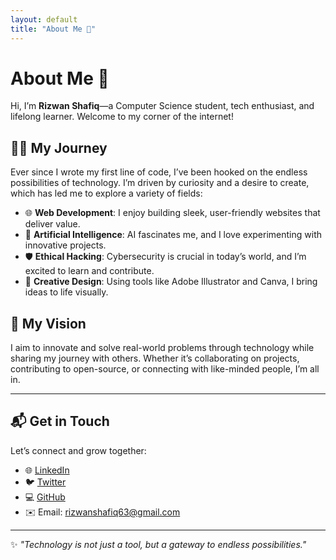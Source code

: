```yaml
---
layout: default
title: "About Me 🌟"
---
```

# About Me 🌟  

Hi, I’m **Rizwan Shafiq**—a Computer Science student, tech enthusiast, and lifelong learner. Welcome to my corner of the internet!  

## 🧑‍💻 My Journey  
Ever since I wrote my first line of code, I’ve been hooked on the endless possibilities of technology. I’m driven by curiosity and a desire to create, which has led me to explore a variety of fields:  
- 🌐 **Web Development**: I enjoy building sleek, user-friendly websites that deliver value.  
- 🤖 **Artificial Intelligence**: AI fascinates me, and I love experimenting with innovative projects.  
- 🛡️ **Ethical Hacking**: Cybersecurity is crucial in today’s world, and I’m excited to learn and contribute.  
- 🎨 **Creative Design**: Using tools like Adobe Illustrator and Canva, I bring ideas to life visually.  

## 🎯 My Vision  
I aim to innovate and solve real-world problems through technology while sharing my journey with others. Whether it’s collaborating on projects, contributing to open-source, or connecting with like-minded people, I’m all in.  

---

## 📬 Get in Touch  
Let’s connect and grow together:  
- 🌐 [LinkedIn](https://www.linkedin.com/in/rizwanshafiq63/)  
- 🐦 [Twitter](https://x.com/RizwanShafiq63?s=09)  
- 💻 [GitHub](https://github.com/rizwanshafiq63)  
- ✉️ Email: [rizwanshafiq63@gmail.com](mailto:rizwanshafiq63@gmail.com)  

---

✨ *"Technology is not just a tool, but a gateway to endless possibilities."*  
